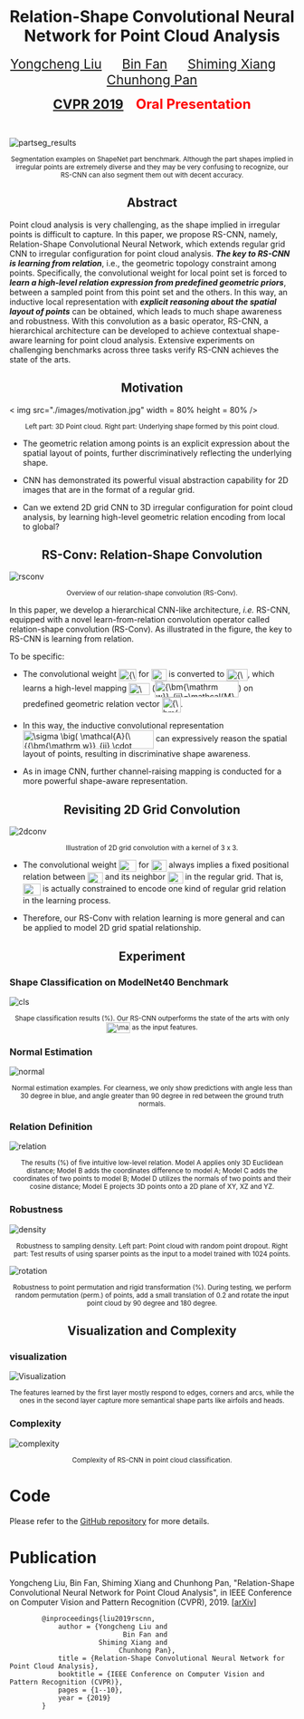 <script type="text/javascript" src="http://cdn.mathjax.org/mathjax/latest/MathJax.js?config=default"></script>
<h1 align = "center">Relation-Shape Convolutional Neural Network for Point Cloud Analysis</h1>
<p align = "center">
    <a href="https://yochengliu.github.io/" style="font-size: 23px">Yongcheng Liu</a> &emsp;&emsp;
    <a href="http://www.nlpr.ia.ac.cn/fanbin/" style="font-size: 23px">Bin Fan</a> &emsp;&emsp;
    <a href="https://scholar.google.com/citations?user=0ggsACEAAAAJ&hl=zh-CN" style="font-size: 23px">Shiming Xiang</a>  &emsp;&emsp;
    <a href="http://people.ucas.ac.cn/~0005314" style="font-size: 23px">Chunhong Pan</a>
</p>
<p align = "center">
    <a href="http://cvpr2019.thecvf.com/" style="font-size: 23px"><strong>CVPR 2019</strong></a> &emsp;
    <font color="red" size="5"><strong>Oral Presentation</strong></font>
</p>
<br>

[partseg_results]: ./images/partseg.jpg
![partseg_results]
<p align = 'center'>
    <small>Segmentation examples on ShapeNet part benchmark. Although the part shapes implied in irregular points are extremely diverse and they may be very confusing to recognize, our RS-CNN can also segment them out with decent accuracy.</small>
</p>

<h2 align = "center">Abstract</h2> 

Point cloud analysis is very challenging, as the shape implied in irregular points is difficult to capture. In this paper, we propose RS-CNN, namely, Relation-Shape Convolutional Neural Network, which extends regular grid CNN to irregular configuration for point cloud analysis. ___The key to RS-CNN is learning from relation___, i.e., the geometric topology constraint among points. Specifically, the convolutional weight for local point set is forced to ___learn a high-level relation expression from predefined geometric priors___, between a sampled point from this point set and the others. In this way, an inductive local representation with ___explicit reasoning about the spatial layout of points___ can be obtained, which leads to much shape awareness and robustness. With this convolution as a basic operator, RS-CNN, a hierarchical architecture can be developed to achieve contextual shape-aware learning for point cloud analysis. Extensive experiments on challenging benchmarks across three tasks verify RS-CNN achieves the state of the arts.

<h2 align = "center">Motivation</h2> 

<div style="align: center">
< img src="./images/motivation.jpg" width = 80% height = 80% />
</div>
<p align = 'center'>
<small>Left part: 3D Point cloud. Right part: Underlying shape formed by this point cloud.</small>
</p>

- The geometric relation among points is an explicit expression about the spatial layout of points, further discriminatively reflecting the underlying shape.

- CNN has demonstrated its powerful visual abstraction capability for 2D images that are in the format of a regular grid.

- Can we extend 2D grid CNN to 3D irregular configuration for point cloud analysis, by learning high-level geometric relation encoding from local to global?

<h2 align = "center">RS-Conv: Relation-Shape Convolution</h2>

[rsconv]: ./images/rsconv.jpg
![rsconv]
<p align = 'center'>
<small> Overview of our relation-shape convolution (RS-Conv). </small>
</p>

In this paper, we develop a hierarchical CNN-like architecture, _i.e._ RS-CNN, equipped with a novel learn-from-relation convolution operator called relation-shape convolution (RS-Conv). As illustrated in the figure, the key to RS-CNN is learning from relation.

To be specific:

- The convolutional weight <img src="http://www.sciweavers.org/tex2img.php?eq=%7B%5Cbm%7B%5Cmathrm%20w%7D%7D_j&bc=White&fc=Black&im=png&fs=18&ff=modern&edit=0" align="center" border="0" alt="{\bm{\mathrm w}}_j" width="31" height="21" /> for <img src="http://www.sciweavers.org/tex2img.php?eq=x_%7Bj%7D&bc=White&fc=Black&im=png&fs=18&ff=modern&edit=0" align="center" border="0" alt="x_{j}" width="27" height="21" /> is converted to <img src="http://www.sciweavers.org/tex2img.php?eq=%7B%5Cbm%7B%5Cmathrm%20w%7D%7D_%7Bij%7D&bc=White&fc=Black&im=png&fs=18&ff=modern&edit=0" align="center" border="0" alt="{\bm{\mathrm w}}_{ij}" width="37" height="21" />, which learns a high-level mapping <img src="http://www.sciweavers.org/tex2img.php?eq=%5Cmathcal%7BM%7D&bc=White&fc=Black&im=png&fs=18&ff=modern&edit=0" align="center" border="0" alt="\mathcal{M}" width="37" height="21" /> (<img src="http://www.sciweavers.org/tex2img.php?eq=%7B%5Cbm%7B%5Cmathrm%20w%7D%7D_%7Bij%7D%3D%5Cmathcal%7BM%7D%28%7B%5Cbm%7B%5Cmathrm%20h%7D%7D_%7Bij%7D%29&bc=White&fc=Black&im=png&fs=18&ff=modern&edit=0" align="center" border="0" alt="{\bm{\mathrm w}}_{ij}=\mathcal{M}({\bm{\mathrm h}}_{ij})" width="148" height="29" />) on predefined geometric relation vector <img src="http://www.sciweavers.org/tex2img.php?eq=%7B%5Cbm%7B%5Cmathrm%20h%7D%7D_%7Bij%7D&bc=White&fc=Black&im=png&fs=18&ff=modern&edit=0" align="center" border="0" alt="{\bm{\mathrm h}}_{ij}" width="33" height="27" />.

- In this way, the inductive convolutional representation <img src="http://www.sciweavers.org/tex2img.php?eq=%5Csigma%20%5Cbig%28%20%5Cmathcal%7BA%7D%28%5C%7B%7B%5Cbm%7B%5Cmathrm%20w%7D%7D_%7Bij%7D%20%5Ccdot%20%7B%5Cbm%7B%5Cmathrm%20f%7D%7D_%7Bx_j%7D%2C%20%5Chspace%7B0.1pt%7D%20%5Cforall%20x_j%5C%7D%29%20%5Cbig%29&bc=White&fc=Black&im=png&fs=18&ff=modern&edit=0" align="center" border="0" alt="\sigma \big( \mathcal{A}(\{{\bm{\mathrm w}}_{ij} \cdot {\bm{\mathrm f}}_{x_j}, \hspace{0.1pt} \forall x_j\}) \big)" width="231" height="33" /> can expressively reason the spatial layout of points, resulting in discriminative shape awareness.

- As in image CNN, further channel-raising mapping is conducted for a more powerful shape-aware representation.

<h2 align = "center">Revisiting 2D Grid Convolution</h2>

[2dconv]: ./images/2dconv.jpg
![2dconv]
<p align = 'center'>
<small> Illustration of 2D grid convolution with a kernel of 3 x 3. </small>
</p>

- The convolutional weight <img src="http://www.sciweavers.org/tex2img.php?eq=w_%7Bj%7D&bc=White&fc=Black&im=png&fs=18&ff=modern&edit=0" align="center" border="0" alt="w_{j}" width="31" height="21" /> for <img src="http://www.sciweavers.org/tex2img.php?eq=x_%7Bj%7D&bc=White&fc=Black&im=png&fs=18&ff=modern&edit=0" align="center" border="0" alt="x_{j}" width="27" height="21" /> always implies a fixed positional relation between <img src="http://www.sciweavers.org/tex2img.php?eq=x_%7Bi%7D&bc=White&fc=Black&im=png&fs=18&ff=modern&edit=0" align="center" border="0" alt="x_{i}" width="27" height="19" /> and its neighbor <img src="http://www.sciweavers.org/tex2img.php?eq=x_%7Bj%7D&bc=White&fc=Black&im=png&fs=18&ff=modern&edit=0" align="center" border="0" alt="x_{j}" width="27" height="21" /> in the regular grid. That is, <img src="http://www.sciweavers.org/tex2img.php?eq=w_%7Bj%7D&bc=White&fc=Black&im=png&fs=18&ff=modern&edit=0" align="center" border="0" alt="w_{j}" width="31" height="21" /> is actually constrained to encode one kind of regular grid relation in the learning process.

- Therefore, our RS-Conv with relation learning is more general and can be applied to model 2D grid spatial relationship.

<h2 align = "center">Experiment</h2>

### Shape Classification on ModelNet40 Benchmark

[cls]: ./images/cls.jpg
![cls]
<p align = 'center'>
<small> Shape classification results (%). Our RS-CNN outperforms the state of the arts with only <img src="http://www.sciweavers.org/tex2img.php?eq=%5Cmathrm%7Bxyz%7D&bc=White&fc=Black&im=png&fs=18&ff=modern&edit=0" align="center" border="0" alt="\mathrm{xyz}" width="42" height="19" /> as the input features. </small>
</p>

### Normal Estimation

[normal]: ./images/normal.jpg
![normal]
<p align = 'center'>
<small> Normal estimation examples. For clearness, we only show predictions with angle less than 30 degree in blue, and angle greater than 90 degree in red between the ground truth normals. </small>
</p>

### Relation Definition

[relation]: ./images/relation.jpg
![relation]
<p align = 'center'>
<small> The results (%) of five intuitive low-level relation. Model A applies only 3D Euclidean distance; Model B adds the coordinates difference to model A; Model C adds the coordinates of two points to model B; Model D utilizes the normals of two points and their cosine distance; Model E projects 3D points onto a 2D plane of XY, XZ and YZ. </small>
</p>

### Robustness 

[density]: ./images/density.jpg
![density]
<p align = 'center'>
<small> Robustness to sampling density. Left part: Point cloud with random point dropout. Right part: Test results of using sparser points as the input to a model trained with 1024 points. </small>
</p>

[rotation]: ./images/rotation.jpg
![rotation]
<p align = 'center'>
<small> Robustness to point permutation and rigid transformation (%). During testing, we perform random permutation (perm.) of points, add a small translation of 0.2 and rotate the input point cloud by 90 degree and 180 degree. </small>
</p>

<h2 align = "center">Visualization and Complexity</h2>

### visualization
[Visualization]: ./images/visualization.jpg
![Visualization]
<p align = 'center'>
<small> The features learned by the first layer mostly respond to edges, corners and arcs, while the ones in the second layer capture more semantical shape parts like airfoils and heads. </small>
</p>

### Complexity
[complexity]: ./images/complexity.jpg
![complexity]
<p align = 'center'>
<small> Complexity of RS-CNN in point cloud classification. </small>
</p>

# Code

Please refer to the [GitHub repository](https://github.com/Yochengliu/Relation-Shape-CNN) for more details. 

# Publication

Yongcheng Liu, Bin Fan, Shiming Xiang and Chunhong Pan, "Relation-Shape Convolutional Neural Network for Point Cloud Analysis", in IEEE Conference on Computer Vision and Pattern Recognition (CVPR), 2019. [[arXiv](https://arxiv.org/abs/1904.07601)]

```
        @inproceedings{liu2019rscnn,   
            author = {Yongcheng Liu and    
                            Bin Fan and    
                      Shiming Xiang and   
                           Chunhong Pan},   
            title = {Relation-Shape Convolutional Neural Network for Point Cloud Analysis},   
            booktitle = {IEEE Conference on Computer Vision and Pattern Recognition (CVPR)},    
            pages = {1--10},  
            year = {2019}   
        }   
```
